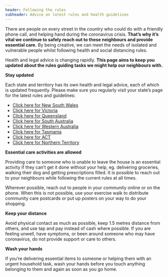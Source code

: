 ```yaml
---
header: Following the rules
subheader: Advice on latest rules and health guidelines
---
```


There are people on every street in the country who could do with a friendly phone call, and helping hand during the coronavirus crisis. **That’s why it’s vital we continue to safely reach out to these neighbours and provide essential care.** By being creative, we can meet the needs of isolated and vulnerable people whilst following health and social distancing rules.

Health and legal advice is changing rapidly. **This page aims to keep you updated about the rules guiding tasks we might help our neighbours with.**

**Stay updated**

Each state and territory has its own health and legal advice, each of which is updated frequently. Please make sure you regularly visit your state’s page for the latest rules and guidelines:

- <a href="https://preview.nsw.gov.au/covid-19/public-health-orders" target="_blank" rel="noopener noreferrer">Click here for New South Wales</a>
- <a href="https://www.vic.gov.au/coronavirusresponse" target="_blank" rel="noopener noreferrer">Click here for Victoria</a>
- <a href="https://www.qld.gov.au/health/conditions/health-alerts/coronavirus-covid-19/current-status/current-status-and-contact-tracing-alerts" target="_blank" rel="noopener noreferrer">Click here for Queensland</a>
- <a href="https://www.sahealth.sa.gov.au/wps/wcm/connect/public+content/sa+health+internet/health+topics/health+topics+a+-+z/covid+2019/latest+updates/latest+updates+-+covid-19#ForPublicAction" target="_blank" rel="noopener noreferrer">Click here for South Australia</a>
- <a href="https://www.wa.gov.au/organisation/department-of-the-premier-and-cabinet/covid-19-coronavirus-latest-updates" target="_blank" rel="noopener noreferrer">Click here for Western Australia</a>
- <a href="https://www.coronavirus.tas.gov.au/" target="_blank" rel="noopener noreferrer">Click here for Tasmania</a>
- <a href="https://www.covid19.act.gov.au/updates" target="_blank" rel="noopener noreferrer">Click here for ACT</a>
- <a href="https://coronavirus.nt.gov.au/" target="_blank" rel="noopener noreferrer">Click here for Northern Territory</a>

**Essential care activities are allowed**

Providing care to someone who is unable to leave the house is an essential activity if they can’t get it done without your help, eg. delivering groceries, walking their dog and getting prescriptions filled. It is possible to reach out to your neighbours while following the current rules at all times.

Wherever possible, reach out to people in your community online or on the phone. When this is not possible, use your exercise walk to distribute community care postcards or put up posters on your way to do your shopping.

**Keep your distance**

Avoid physical contact as much as possible, keep 1.5 metres distance from others, and use tap and pay instead of cash where possible. If you are feeling unwell, have symptoms, or been around someone who may have coronavirus, do not provide support or care to others.

**Wash your hands**

If you’re delivering essential items to someone or helping them with an urgent household task, wash your hands before you touch anything belonging to them and again as soon as you go home.
